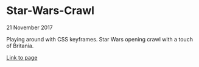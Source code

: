 # Star-Wars-Crawl

21 November 2017

Playing around with CSS keyframes. Star Wars opening crawl with a touch of Britania.

[Link to page](https://superchillb.github.io/becode-learning/HTML5:CSS3/Star-Wars-Crawl/)
